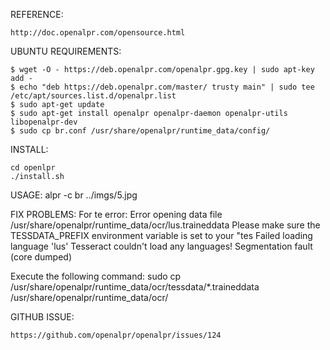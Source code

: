 REFERENCE:
	
	http://doc.openalpr.com/opensource.html

UBUNTU REQUIREMENTS:

	$ wget -O - https://deb.openalpr.com/openalpr.gpg.key | sudo apt-key add -
	$ echo "deb https://deb.openalpr.com/master/ trusty main" | sudo tee /etc/apt/sources.list.d/openalpr.list
	$ sudo apt-get update
	$ sudo apt-get install openalpr openalpr-daemon openalpr-utils libopenalpr-dev
	$ sudo cp br.conf /usr/share/openalpr/runtime_data/config/

INSTALL:

	cd openlpr
	./install.sh

USAGE:
	alpr -c br ../imgs/5.jpg

FIX PROBLEMS:
For te error:
Error opening data file /usr/share/openalpr/runtime_data/ocr/lus.traineddata
Please make sure the TESSDATA_PREFIX environment variable is set to your "tes
Failed loading language 'lus'
Tesseract couldn't load any languages!
Segmentation fault (core dumped)

Execute the following command:
sudo cp /usr/share/openalpr/runtime_data/ocr/tessdata/*.traineddata /usr/share/openalpr/runtime_data/ocr/


GITHUB ISSUE:

	https://github.com/openalpr/openalpr/issues/124
